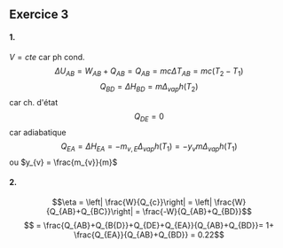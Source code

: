 ## Exercice 3
#### 1.
$V = cte$ car ph cond.
$$\Delta U_{AB} =W_{AB}+Q_{AB} = Q_{AB}= mc \Delta T_{AB} = mc(T_{2}-T_{1})$$
$$Q_{BD} = \Delta H_{BD} = m \Delta _{vap}h (T_{2})$$
car ch. d'état 
$$Q_{DE} = 0$$
car adiabatique
$$Q_{EA} = \Delta H_{EA} = -m_{v, E} \Delta_{vap} h (T_{1}) = - y_{v} m \Delta_{vap}h(T_{1})$$
ou $y_{v} = \frac{m_{v}}{m}$

#### 2.
$$\eta = \left| \frac{W}{Q_{c}}\right| = \left| \frac{W}{Q_{AB}+Q_{BC}}\right| = \frac{-W}{Q_{AB}+Q_{BD}}$$
$$ = \frac{Q_{AB}+Q_{B{D}}+Q_{DE}+Q_{EA}}{Q_{AB}+Q_{BD}}= 1+ \frac{Q_{EA}}{Q_{AB}+Q_{BD}} = 0.22$$
